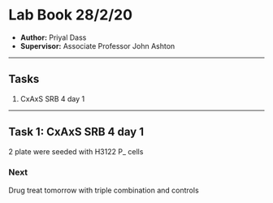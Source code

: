 # Lab Book 28/2/20
- **Author:** Priyal Dass
- **Supervisor:** Associate Professor John Ashton
------------------------------------------------------------------
## Tasks

1. CxAxS SRB 4 day 1
------------------------------------------------------------------
## Task 1: CxAxS SRB 4 day 1

2 plate were seeded with H3122 P_ cells

### Next
Drug treat tomorrow with triple combination and controls

